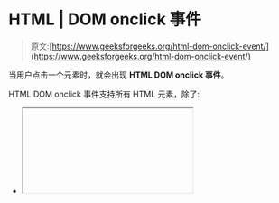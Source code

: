 # HTML | DOM onclick 事件

> 原文:[https://www.geeksforgeeks.org/html-dom-onclick-event/](https://www.geeksforgeeks.org/html-dom-onclick-event/)

当用户点击一个元素时，就会出现 **HTML DOM onclick 事件**。

HTML DOM onclick 事件支持所有 HTML 元素，除了:

*   <iframe></li><li><meta/></li><li><param/></li><li><script/></li><li><style/></li><li><title/></li></ul><p><strong>语法:</strong></p><p><strong>在 HTML 中:</strong></p><pre>&lt;element onclick="myScript"&gt;</pre><p><strong>在 JavaScript 中:</strong></p><pre>object.onclick = function(){myScript};</pre><p><strong>在 JavaScript 中，使用 addEventListener()方法:</strong></p><pre>object.addEventListener("click", myScript);</pre><p><strong>示例 1: </strong>使用 HTML</p><pre>&lt;!DOCTYPE html&gt; &lt;html&gt;    &lt;body&gt;     &lt;center&gt;         &lt;h1 style="color:green"&gt;           GeeksforGeeks       &lt;/h1&gt;         &lt;h2&gt;HTML DOM onclick Event&lt;/h2&gt;         &lt;button onclick="myFunction()"&gt;Click me&lt;/button&gt;            &lt;p id="demo"&gt;&lt;/p&gt;            &lt;script&gt;             function myFunction() {                 document.getElementById(                   "demo").innerHTML = "GeeksforGeeks";             }         &lt;/script&gt;     &lt;/center&gt; &lt;/body&gt;    &lt;/html&gt;</pre><p><strong>输出:</strong> <br/> <img src="img/83a5e358743ce93fc6305eff337d59de.png" alt="" class="aligncenter size-full wp-image-1134351"/></p><p><strong>示例 2: </strong>使用 JavaScript</p><pre>&lt;!DOCTYPE html&gt; &lt;html&gt;    &lt;body&gt;     &lt;center&gt;         &lt;h1 style="color:green"&gt;           GeeksforGeeks       &lt;/h1&gt;         &lt;h2&gt;HTML DOM onclick Event&lt;/h2&gt;         &lt;p id="demo"&gt;Click me.&lt;/p&gt;            &lt;script&gt;             document.getElementById("demo").onclick = function() {                 GFGfun()             };                function GFGfun() {                 document.getElementById(                   "demo").innerHTML = "YOU CLICKED ME!";             }         &lt;/script&gt;     &lt;/center&gt; &lt;/body&gt;    &lt;/html&gt;</pre><p><strong>输出:</strong> <br/> <b>前:</b> <br/> <img src="img/500cd5506e0d175217824792da175ff3.png" alt="" class="aligncenter size-full wp-image-1134350"/></p><p><b>之后:</b> <br/> <img src="img/30a40ce699ead8000c8d3f8a2ff48977.png" alt="" class="aligncenter size-full wp-image-1134352"/></p><p><strong>示例 3: </strong>在 JavaScript 中，使用 addEventListener()方法:</p><pre>&lt;!DOCTYPE html&gt; &lt;html&gt;    &lt;body&gt;     &lt;center&gt;         &lt;h1 style="color:green"&gt;           GeeksforGeeks       &lt;/h1&gt;         &lt;h2&gt;HTML DOM onclick Event&lt;/h2&gt;         &lt;p id="demo"&gt;Click me.&lt;/p&gt;            &lt;script&gt;             document.getElementById(               "demo").addEventListener("click", GFGfun);                function GFGfun() {                 document.getElementById(                   "demo").innerHTML = "YOU CLICKED ME!";             }         &lt;/script&gt;     &lt;/center&gt; &lt;/body&gt;    &lt;/html&gt;</pre><p><strong>输出:</strong> <br/> <b>前:</b> <br/> <img src="img/500cd5506e0d175217824792da175ff3.png" alt="" class="aligncenter size-full wp-image-1134350"/></p><p><b>之后:</b> <br/> <img src="img/30a40ce699ead8000c8d3f8a2ff48977.png" alt="" class="aligncenter size-full wp-image-1134352"/></p><p><strong>支持的浏览器:</strong><strong>DOM onclick 事件</strong>支持的浏览器如下:</p><ul><li>谷歌 Chrome</li><li>微软公司出品的 web 浏览器</li><li>火狐浏览器</li><li>苹果 Safari</li><li>歌剧</li></ul><br/><br/><br/> </body></html></iframe>